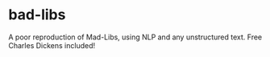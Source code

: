 # bad-libs
A poor reproduction of Mad-Libs, using NLP and any unstructured text.  Free Charles Dickens included!
